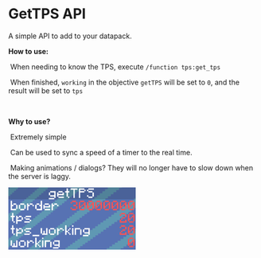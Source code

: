 # GetTPS API
A simple API to add to your datapack.



**How to use:**

​	When needing to know the TPS, execute `/function tps:get_tps`

​	When finished, `working` in the objective `getTPS` will be set to `0`, and the result will be set to `tps`

​	



**Why to use?**

​	Extremely simple

​	Can be used to sync a speed of a timer to the real time.

​	Making animations / dialogs? They will no longer have to slow down when the server is laggy.

<img src="screenshots/scoreboard.png" alt="getTPS Scoreboard" style="zoom:25%;" />

